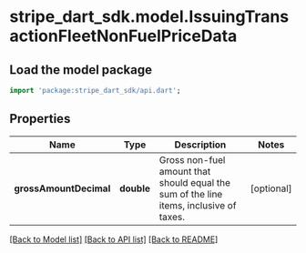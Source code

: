 # stripe_dart_sdk.model.IssuingTransactionFleetNonFuelPriceData

## Load the model package
```dart
import 'package:stripe_dart_sdk/api.dart';
```

## Properties
Name | Type | Description | Notes
------------ | ------------- | ------------- | -------------
**grossAmountDecimal** | **double** | Gross non-fuel amount that should equal the sum of the line items, inclusive of taxes. | [optional] 

[[Back to Model list]](../README.md#documentation-for-models) [[Back to API list]](../README.md#documentation-for-api-endpoints) [[Back to README]](../README.md)


